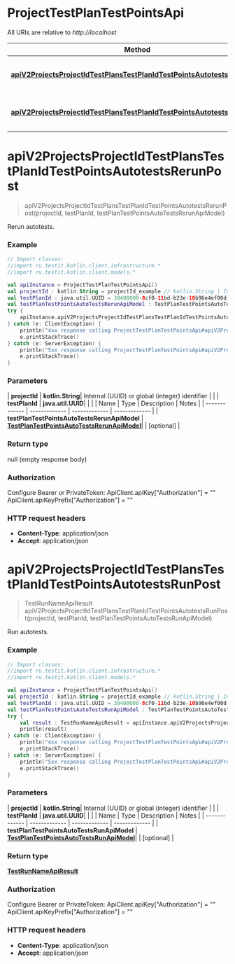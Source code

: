 # ProjectTestPlanTestPointsApi

All URIs are relative to *http://localhost*

| Method | HTTP request | Description |
| ------------- | ------------- | ------------- |
| [**apiV2ProjectsProjectIdTestPlansTestPlanIdTestPointsAutotestsRerunPost**](ProjectTestPlanTestPointsApi.md#apiV2ProjectsProjectIdTestPlansTestPlanIdTestPointsAutotestsRerunPost) | **POST** /api/v2/projects/{projectId}/test-plans/{testPlanId}/test-points/autotests/rerun | Rerun autotests. |
| [**apiV2ProjectsProjectIdTestPlansTestPlanIdTestPointsAutotestsRunPost**](ProjectTestPlanTestPointsApi.md#apiV2ProjectsProjectIdTestPlansTestPlanIdTestPointsAutotestsRunPost) | **POST** /api/v2/projects/{projectId}/test-plans/{testPlanId}/test-points/autotests/run | Run autotests. |


<a id="apiV2ProjectsProjectIdTestPlansTestPlanIdTestPointsAutotestsRerunPost"></a>
# **apiV2ProjectsProjectIdTestPlansTestPlanIdTestPointsAutotestsRerunPost**
> apiV2ProjectsProjectIdTestPlansTestPlanIdTestPointsAutotestsRerunPost(projectId, testPlanId, testPlanTestPointsAutoTestsRerunApiModel)

Rerun autotests.

### Example
```kotlin
// Import classes:
//import ru.testit.kotlin.client.infrastructure.*
//import ru.testit.kotlin.client.models.*

val apiInstance = ProjectTestPlanTestPointsApi()
val projectId : kotlin.String = projectId_example // kotlin.String | Internal (UUID) or global (integer) identifier
val testPlanId : java.util.UUID = 38400000-8cf0-11bd-b23e-10b96e4ef00d // java.util.UUID | 
val testPlanTestPointsAutoTestsRerunApiModel : TestPlanTestPointsAutoTestsRerunApiModel =  // TestPlanTestPointsAutoTestsRerunApiModel | 
try {
    apiInstance.apiV2ProjectsProjectIdTestPlansTestPlanIdTestPointsAutotestsRerunPost(projectId, testPlanId, testPlanTestPointsAutoTestsRerunApiModel)
} catch (e: ClientException) {
    println("4xx response calling ProjectTestPlanTestPointsApi#apiV2ProjectsProjectIdTestPlansTestPlanIdTestPointsAutotestsRerunPost")
    e.printStackTrace()
} catch (e: ServerException) {
    println("5xx response calling ProjectTestPlanTestPointsApi#apiV2ProjectsProjectIdTestPlansTestPlanIdTestPointsAutotestsRerunPost")
    e.printStackTrace()
}
```

### Parameters
| **projectId** | **kotlin.String**| Internal (UUID) or global (integer) identifier | |
| **testPlanId** | **java.util.UUID**|  | |
| Name | Type | Description  | Notes |
| ------------- | ------------- | ------------- | ------------- |
| **testPlanTestPointsAutoTestsRerunApiModel** | [**TestPlanTestPointsAutoTestsRerunApiModel**](TestPlanTestPointsAutoTestsRerunApiModel.md)|  | [optional] |

### Return type

null (empty response body)

### Authorization


Configure Bearer or PrivateToken:
    ApiClient.apiKey["Authorization"] = ""
    ApiClient.apiKeyPrefix["Authorization"] = ""

### HTTP request headers

 - **Content-Type**: application/json
 - **Accept**: application/json

<a id="apiV2ProjectsProjectIdTestPlansTestPlanIdTestPointsAutotestsRunPost"></a>
# **apiV2ProjectsProjectIdTestPlansTestPlanIdTestPointsAutotestsRunPost**
> TestRunNameApiResult apiV2ProjectsProjectIdTestPlansTestPlanIdTestPointsAutotestsRunPost(projectId, testPlanId, testPlanTestPointsAutoTestsRunApiModel)

Run autotests.

### Example
```kotlin
// Import classes:
//import ru.testit.kotlin.client.infrastructure.*
//import ru.testit.kotlin.client.models.*

val apiInstance = ProjectTestPlanTestPointsApi()
val projectId : kotlin.String = projectId_example // kotlin.String | Internal (UUID) or global (integer) identifier
val testPlanId : java.util.UUID = 38400000-8cf0-11bd-b23e-10b96e4ef00d // java.util.UUID | 
val testPlanTestPointsAutoTestsRunApiModel : TestPlanTestPointsAutoTestsRunApiModel =  // TestPlanTestPointsAutoTestsRunApiModel | 
try {
    val result : TestRunNameApiResult = apiInstance.apiV2ProjectsProjectIdTestPlansTestPlanIdTestPointsAutotestsRunPost(projectId, testPlanId, testPlanTestPointsAutoTestsRunApiModel)
    println(result)
} catch (e: ClientException) {
    println("4xx response calling ProjectTestPlanTestPointsApi#apiV2ProjectsProjectIdTestPlansTestPlanIdTestPointsAutotestsRunPost")
    e.printStackTrace()
} catch (e: ServerException) {
    println("5xx response calling ProjectTestPlanTestPointsApi#apiV2ProjectsProjectIdTestPlansTestPlanIdTestPointsAutotestsRunPost")
    e.printStackTrace()
}
```

### Parameters
| **projectId** | **kotlin.String**| Internal (UUID) or global (integer) identifier | |
| **testPlanId** | **java.util.UUID**|  | |
| Name | Type | Description  | Notes |
| ------------- | ------------- | ------------- | ------------- |
| **testPlanTestPointsAutoTestsRunApiModel** | [**TestPlanTestPointsAutoTestsRunApiModel**](TestPlanTestPointsAutoTestsRunApiModel.md)|  | [optional] |

### Return type

[**TestRunNameApiResult**](TestRunNameApiResult.md)

### Authorization


Configure Bearer or PrivateToken:
    ApiClient.apiKey["Authorization"] = ""
    ApiClient.apiKeyPrefix["Authorization"] = ""

### HTTP request headers

 - **Content-Type**: application/json
 - **Accept**: application/json

